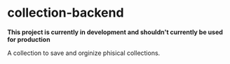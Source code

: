 # collection-backend
**This project is currently in development and shouldn't currently be used for production**

A collection to save and orginize phisical collections.
